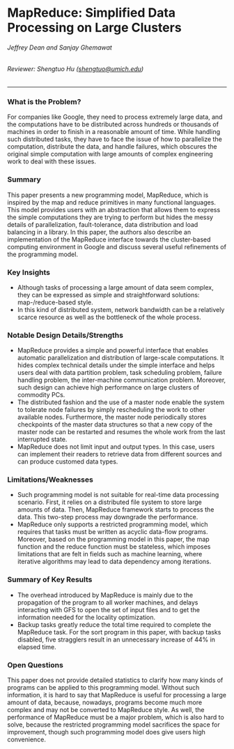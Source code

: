MapReduce: Simplified Data Processing on Large Clusters
===

###### Jeffrey Dean and Sanjay Ghemawat

###### Reviewer: Shengtuo Hu (shengtuo@umich.edu)

---

### What is the Problem?

For companies like Google, they need to process extremely large data, and the computations have to be distributed across hundreds or thousands of machines in order to finish in a reasonable amount of time. While handling such distributed tasks, they have to face the issue of how to parallelize the computation, distribute the data, and handle failures, which obscures the original simple computation with large amounts of complex engineering work to deal with these issues.

### Summary

This paper presents a new programming model, MapReduce, which is inspired by the map and reduce primitives in many functional languages. This model provides users with an abstraction that allows them to express the simple computations they are trying to perform but hides the messy details of parallelization, fault-tolerance, data distribution and load balancing in a library. In this paper, the authors also describe an implementation of the MapReduce interface towards the cluster-based computing environment in Google and discuss several useful refinements of the programming model.

### Key Insights

- Although tasks of processing a large amount of data seem complex, they can be expressed as simple and straightforward solutions: map-/reduce-based style.
- In this kind of distributed system, network bandwidth can be a relatively scarce resource as well as the bottleneck of the whole process.

### Notable Design Details/Strengths

- MapReduce provides a simple and powerful interface that enables automatic parallelization and distribution of large-scale computations. It hides complex technical details under the simple interface and helps users deal with data partition problem, task scheduling problem, failure handling problem, the inter-machine communication problem. Moreover, such design can achieve high performance on large clusters of commodity PCs.
- The distributed fashion and the use of a master node enable the system to tolerate node failures by simply rescheduling the work to other available nodes. Furthermore, the master node periodically stores checkpoints of the master data structures so that a new copy of the master node can be restarted and resumes the whole work from the last interrupted state.
- MapReduce does not limit input and output types. In this case, users can implement their readers to retrieve data from different sources and can produce customed data types.

### Limitations/Weaknesses

- Such programming model is not suitable for real-time data processing scenario. First, it relies on a distributed file system to store large amounts of data. Then, MapReduce framework starts to process the data. This two-step process may downgrade the performance.
- MapReduce only supports a restricted programming model, which requires that tasks must be written as acyclic data-flow programs. Moreover, based on the programming model in this paper, the map function and the reduce function must be stateless, which imposes limitations that are felt in fields such as machine learning, where iterative algorithms may lead to data dependency among iterations.

### Summary of Key Results

- The overhead introduced by MapReduce is mainly due to the propagation of the program to all worker machines, and delays interacting with GFS to open the set of input files and to get the information needed for the locality optimization.
- Backup tasks greatly reduce the total time required to complete the MapReduce task. For the sort program in this paper, with backup tasks disabled, five stragglers result in an unnecessary increase of 44% in elapsed time.
<!-- - d -->

### Open Questions

This paper does not provide detailed statistics to clarify how many kinds of programs can be applied to this programming model. Without such information, it is hard to say that MapReduce is useful for processing a large amount of data, because, nowadays, programs become much more complex and may not be converted to MapReduce style. As well, the performance of MapReduce must be a major problem, which is also hard to solve, because the restricted programming model sacrifices the space for improvement, though such programming model does give users high convenience.
